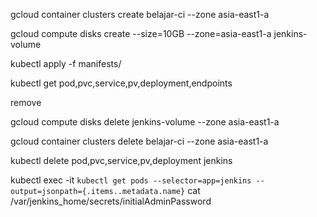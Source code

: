 gcloud container clusters create belajar-ci --zone asia-east1-a

gcloud compute disks create --size=10GB --zone=asia-east1-a jenkins-volume

kubectl apply -f manifests/

kubectl get pod,pvc,service,pv,deployment,endpoints

remove

gcloud compute disks delete jenkins-volume --zone asia-east1-a

gcloud container clusters delete belajar-ci --zone asia-east1-a

kubectl delete pod,pvc,service,pv,deployment jenkins

kubectl exec -it `kubectl get pods --selector=app=jenkins --output=jsonpath={.items..metadata.name}` cat /var/jenkins_home/secrets/initialAdminPassword
